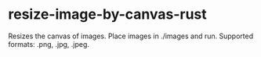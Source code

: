 # resize-image-by-canvas-rust
Resizes the canvas of images. Place images in ./images and run. Supported formats: .png, .jpg, .jpeg.
